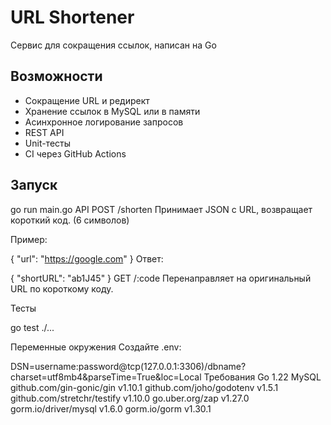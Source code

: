 # URL Shortener

Сервис для сокращения ссылок, написан на Go

## Возможности

- Сокращение URL и редирект
- Хранение ссылок в MySQL или в памяти
- Асинхронное логирование запросов
- REST API
- Unit-тесты
- CI через GitHub Actions

## Запуск

go run main.go
API
POST /shorten
Принимает JSON с URL, возвращает короткий код. (6 символов)

Пример:

{
  "url": "https://google.com"
}
Ответ:

{
  "shortURL": "ab1J45"
}
GET /:code
Перенаправляет на оригинальный URL по короткому коду.

Тесты

go test ./...

Переменные окружения
Создайте .env:

DSN=username:password@tcp(127.0.0.1:3306)/dbname?charset=utf8mb4&parseTime=True&loc=Local
Требования
Go 1.22
MySQL
github.com/gin-gonic/gin v1.10.1
github.com/joho/godotenv v1.5.1
github.com/stretchr/testify v1.10.0
go.uber.org/zap v1.27.0
gorm.io/driver/mysql v1.6.0
gorm.io/gorm v1.30.1